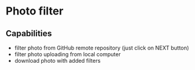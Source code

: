 # Photo filter

## Сapabilities

- filter photo from GitHub remote repository (just click on NEXT button)
- filter photo uploading from local computer
- download photo with added filters
